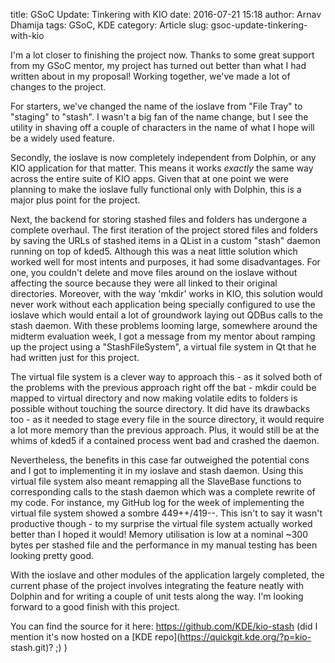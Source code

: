title: GSoC Update: Tinkering with KIO
date: 2016-07-21 15:18
author: Arnav Dhamija
tags: GSoC, KDE
category: Article
slug: gsoc-update-tinkering-with-kio

I'm a lot closer to finishing the project now. Thanks to some great support
from my GSoC mentor, my project has turned out better than what I had written
about in my proposal! Working together, we've made a lot of changes to the
project.  

For starters, we've changed the name of the ioslave from "File Tray" to
"staging" to "stash". I wasn't a big fan of the name change, but I see the
utility in shaving off a couple of characters in the name of what I hope will
be a widely used feature.  

Secondly, the ioslave is now completely independent from Dolphin, or any KIO
application for that matter. This means it works _exactly_ the same way across
the entire suite of KIO apps. Given that at one point we were planning to make
the ioslave fully functional only with Dolphin, this is a major plus point for
the project.  

Next, the backend for storing stashed files and folders has undergone a
complete overhaul. The first iteration of the project stored files and folders
by saving the URLs of stashed items in a QList in a custom "stash" daemon
running on top of kded5. Although this was a neat little solution which worked
well for most intents and purposes, it had some disadvantages. For one, you
couldn't delete and move files around on the ioslave without affecting the
source because they were all linked to their original directories. Moreover,
with the way 'mkdir' works in KIO, this solution would never work without each
application being specially configured to use the ioslave which would entail a
lot of groundwork laying out QDBus calls to the stash daemon. With these
problems looming large, somewhere around the midterm evaluation week, I got a
message from my mentor about ramping up the project using a "StashFileSystem",
a virtual file system in Qt that he had written just for this project.  

The virtual file system is a clever way to approach this - as it solved both
of the problems with the previous approach right off the bat - mkdir could be
mapped to virtual directory and now making volatile edits to folders is
possible without touching the source directory. It did have its drawbacks too - as it needed to stage every file in the source directory, it would require a
lot more memory than the previous approach. Plus, it would still be at the
whims of kded5 if a contained process went bad and crashed the daemon.  

Nevertheless, the benefits in this case far outweighed the potential cons and
I got to implementing it in my ioslave and stash daemon. Using this virtual
file system also meant remapping all the SlaveBase functions to corresponding
calls to the stash daemon which was a complete rewrite of my code. For
instance, my GitHub log for the week of implementing the virtual file system
showed a sombre 449++/419--. This isn't to say it wasn't productive though -
to my surprise the virtual file system actually worked better than I hoped it
would! Memory utilisation is low at a nominal ~300 bytes per stashed file and
the performance in my manual testing has been looking pretty good.  

With the ioslave and other modules of the application largely completed, the
current phase of the project involves integrating the feature neatly with
Dolphin and for writing a couple of unit tests along the way. I'm looking
forward to a good finish with this project.  

You can find the source for it here: <https://github.com/KDE/kio-stash> (did I
mention it's now hosted on a [KDE repo](https://quickgit.kde.org/?p=kio-
stash.git)? ;) )
